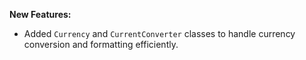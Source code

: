 **New Features:**

* Added ```Currency``` and ```CurrentConverter``` classes to handle currency conversion and formatting efficiently.